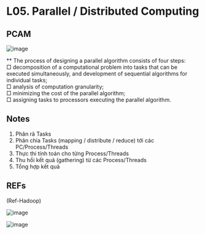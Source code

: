 
# L05. Parallel / Distributed Computing



## PCAM

![image](https://github.com/AdTekDev/SA/assets/18588011/79c5bd9f-f46f-4ec6-9b65-32fb532dc294)

** The process of designing a parallel algorithm consists of four steps:  
□ decomposition of a computational problem into tasks that can be executed simultaneously, and development of sequential algorithms for individual tasks;  
□ analysis of computation granularity;  
□ minimizing the cost of the parallel algorithm;  
□ assigning tasks to processors executing the parallel algorithm.  

## Notes

1. Phân rã Tasks
2. Phân chia Tasks (mapping / distribute / reduce) tới các PC/Process/Threads
3. Thực thi tính toán cho từng Process/Threads
4. Thu hồi kết quả (gathering) từ các Process/Threads
5. Tổng hợp kết quả

## REFs
(Ref-Hadoop)    

![image](https://github.com/AdTekDev/SA/assets/18588011/f5dada3c-b43c-4d8c-9f1f-5093906d6b0d)

 ![image](https://github.com/AdTekDev/SA/assets/18588011/fbc7ed77-d9ea-4700-b02f-db7efe36b687)

